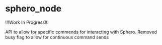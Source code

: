 # sphero_node

!!!Work In Progress!!!

API to allow for specific commends for interacting with Sphero.
Removed busy flag to allow for continuous command sends
